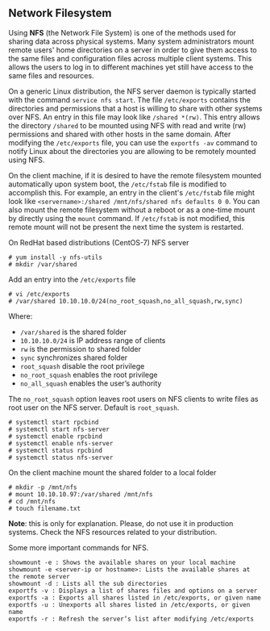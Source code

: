 ## Network Filesystem
Using **NFS** (the Network File System) is one of the methods used for sharing data across physical systems. Many system administrators mount remote users' home directories on a server in order to give them access to the same files and configuration files across multiple client systems. This allows the users to log in to different machines yet still have access to the same files and resources.

On a generic Linux distribution, the NFS server daemon is typically started with the command ``service nfs start``. The file ``/etc/exports`` contains the directories and permissions that a host is willing to share with other systems over NFS. An entry in this file may look like ``/shared *(rw)``. This entry allows the directory ``/shared`` to be mounted using NFS with read and write (rw) permissions and shared with other hosts in the same domain. After modifying the ``/etc/exports`` file, you can use the ``exportfs -av`` command to notify Linux about the directories you are allowing to be remotely mounted using NFS.

On the client machine, if it is desired to have the remote filesystem mounted automatically upon system boot, the ``/etc/fstab`` file is modified to accomplish this. For example, an entry in the client's ``/etc/fsta``b file might look like ``<servername>:/shared /mnt/nfs/shared nfs defaults 0 0``. You can also mount the remote filesystem without a reboot or as a one-time mount by directly using the ``mount`` command. If ``/etc/fstab`` is not modified, this remote mount will not be present the next time the system is restarted.

On RedHat based distributions (CentOS-7) NFS server
```
# yum install -y nfs-utils
# mkdir /var/shared
```
Add an entry into the ``/etc/exports`` file
```
# vi /etc/exports
# /var/shared 10.10.10.0/24(no_root_squash,no_all_squash,rw,sync)
```
Where:
* ``/var/shared`` is the shared folder
* ``10.10.10.0/24`` is IP address range of clients
* ``rw`` is the permission to shared folder
* ``sync`` synchronizes shared folder
* ``root_squash`` disable the root privilege
* ``no_root_squash`` enables the root privilege
* ``no_all_squash`` enables the user’s authority

The ``no_root_squash`` option leaves root users on NFS clients to write files as root user on the NFS server. Default is ``root_squash``.

```
# systemctl start rpcbind
# systemctl start nfs-server
# systemctl enable rpcbind
# systemctl enable nfs-server
# systemctl status rpcbind
# systemctl status nfs-server
```

On the client machine mount the shared folder to a local folder
```
# mkdir -p /mnt/nfs
# mount 10.10.10.97:/var/shared /mnt/nfs
# cd /mnt/nfs
# touch filename.txt
```
**Note**: this is only for explanation. Please, do not use it in production systems. Check the NFS resources related to your distribution.

Some more important commands for NFS.

```
showmount -e : Shows the available shares on your local machine
showmount -e <server-ip or hostname>: Lists the available shares at the remote server
showmount -d : Lists all the sub directories
exportfs -v : Displays a list of shares files and options on a server
exportfs -a : Exports all shares listed in /etc/exports, or given name
exportfs -u : Unexports all shares listed in /etc/exports, or given name
exportfs -r : Refresh the server’s list after modifying /etc/exports
```
